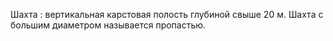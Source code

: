 ---
---

Шахта
: вертикальная карстовая полость глубиной свыше 20 м. Шахта с большим диаметром называется пропастью.
